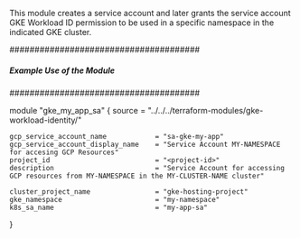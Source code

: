 This module creates a service account and later grants the service account GKE Workload ID permission to be used in a specific namespace in the indicated GKE cluster.


######################################
##### Example Use of the Module ######
######################################

module "gke_my_app_sa" {
    source          = "../../../terraform-modules/gke-workload-identity/"

    gcp_service_account_name            = "sa-gke-my-app"
    gcp_service_account_display_name    = "Service Account MY-NAMESPACE for accesing GCP Resources"
    project_id                          = "<project-id>"
    description                         = "Service Account for accessing GCP resources from MY-NAMESPACE in the MY-CLUSTER-NAME cluster"

    cluster_project_name                = "gke-hosting-project"
    gke_namespace                       = "my-namespace"
    k8s_sa_name                         = "my-app-sa"


}